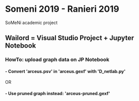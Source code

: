# Someni 2019 - Ranieri 2019
SoMeNi academic project

## Wailord = Visual Studio Project + Jupyter Notebook

### HowTo: upload graph data on JP Notebook

#### - Convert 'arceus.psv' in 'arceus.gexf' with 'D_netlab.py'
OR
#### - Use pruned graph instead: 'arceus-pruned.gexf'
